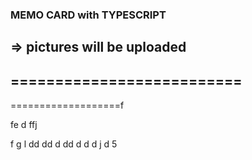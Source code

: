 ### MEMO CARD with TYPESCRIPT
=> pictures will be uploaded
--------------------------
==========================
-
===================f


fe
d
ffj

f
g
l
dd
dd
d
dd
d
d
d
j
d
5
